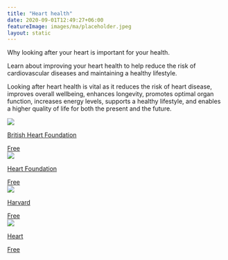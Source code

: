 ```yaml
---
title: "Heart health"
date: 2020-09-01T12:49:27+06:00
featureImage: images/ma/placeholder.jpeg
layout: static
---
```


Why looking after your heart is important for your health.

Learn about improving your heart health to help reduce the risk of cardiovascular diseases and maintaining a healthy lifestyle.

Looking after heart health is vital as it reduces the risk of heart disease, improves overall wellbeing, enhances longevity, promotes optimal organ function, increases energy levels, supports a healthy lifestyle, and enables a higher quality of life for both the present and the future.

<a class="ma-link" href="https://www.bhf.org.uk/informationsupport"><div class="ma-card"><div class="ma-icon"><img src ="/images/icon-check.png"/></div><div class="ma-name"><p>British Heart Foundation</p></div><div class="ma-paid-text"><span>Free</span></div></div></a><a class="ma-link" href="https://www.heartfoundation.org.au/bundles/healthy-living-and-eating/keeping-your-heart-healthy"><div class="ma-card"><div class="ma-icon"><img src ="/images/icon-check.png"/></div><div class="ma-name"><p>Heart Foundation</p></div><div class="ma-paid-text"><span>Free</span></div></div></a><a class="ma-link" href="https://www.health.harvard.edu/healthbeat/10-small-steps-for-better-heart-health"><div class="ma-card"><div class="ma-icon"><img src ="/images/icon-check.png"/></div><div class="ma-name"><p>Harvard</p></div><div class="ma-paid-text"><span>Free</span></div></div></a><a class="ma-link" href="https://www.heart.org/en/healthy-living/healthy-eating/eat-smart/nutrition-basics/the-ten-ways-to-improve-your-heart-health"><div class="ma-card"><div class="ma-icon"><img src ="/images/icon-check.png"/></div><div class="ma-name"><p>Heart</p></div><div class="ma-paid-text"><span>Free</span></div></div></a>  

<br/><br/>






